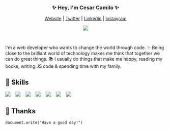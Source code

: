 <h3 align="center"><strong>✨ Hey, I'm Cesar Camilo ✨</strong></h3>

<p align="center">
  <a href="https://www.cesarcamilo.com/">Website</a> |
  <a href="https://twitter.com/CamiloVll">Twitter</a> |
  <a href="https://www.linkedin.com/in/CamiloVll/">Linkedin</a> |
  <a href="https://www.instagram.com/camilovll7/">Instagram</a>
</p>
   
<p align="center">
<img align="center" src="https://media4.giphy.com/media/jOQeUeayitAP5WHUMV/giphy.gif?cid=790b7611944a656edaa2406b10575cbb813b5c94ce236ce4&rid=giphy.gif&ct=g"> 
</p><br>

I'm a web developer who wants to change the world through code. ✨ Being close to the brilliant world of technology makes me think that together we can do great things. 📚 I usually do things that make me happy, reading my books, writing JS code & spending time with my family. 

## 🌱 Skills

<img src="https://img.shields.io/badge/html5%20-%23e34f26.svg?&style=for-the-badge&logo=html5&logoColor=white" />&nbsp;&nbsp;&nbsp;&nbsp;<img src="https://img.shields.io/badge/CSS3-1572B6?&style=for-the-badge&logo=css3&logoColor=white" />&nbsp;&nbsp;&nbsp;&nbsp;<img
src="https://img.shields.io/badge/JavaScript-F7DF1E?style=for-the-badge&logo=javascript&logoColor=black" />&nbsp;&nbsp;&nbsp;&nbsp;<img 
src="https://img.shields.io/badge/TypeScript-007ACC?style=for-the-badge&logo=typescript&logoColor=white" />&nbsp;&nbsp;&nbsp;&nbsp;<img
src="https://img.shields.io/badge/React-20232A?style=for-the-badge&logo=react&logoColor=61DAFB" />&nbsp;&nbsp;&nbsp;&nbsp;<img
src="https://img.shields.io/badge/node.js%20-%23339933.svg?&style=for-the-badge&logo=node.js&logoColor=white" />&nbsp;&nbsp;&nbsp;&nbsp;<img
src="https://img.shields.io/badge/Docker-2496ED?style=for-the-badge&logo=docker&logoColor=white" />&nbsp;&nbsp;&nbsp;&nbsp; 

## 💜 Thanks

```shell 
document.write("Have a good day!")
```

